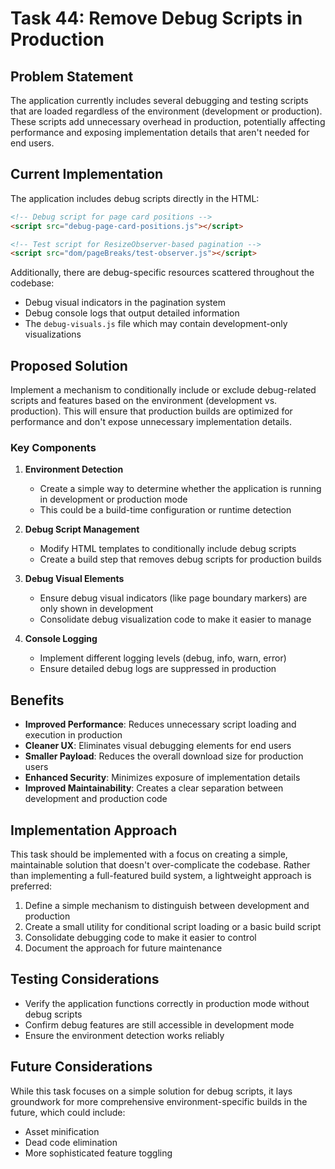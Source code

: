 # Task 44: Remove Debug Scripts in Production

## Problem Statement
The application currently includes several debugging and testing scripts that are loaded regardless of the environment (development or production). These scripts add unnecessary overhead in production, potentially affecting performance and exposing implementation details that aren't needed for end users.

## Current Implementation
The application includes debug scripts directly in the HTML:

```html
<!-- Debug script for page card positions -->
<script src="debug-page-card-positions.js"></script>

<!-- Test script for ResizeObserver-based pagination -->
<script src="dom/pageBreaks/test-observer.js"></script>
```

Additionally, there are debug-specific resources scattered throughout the codebase:
- Debug visual indicators in the pagination system
- Debug console logs that output detailed information
- The `debug-visuals.js` file which may contain development-only visualizations

## Proposed Solution
Implement a mechanism to conditionally include or exclude debug-related scripts and features based on the environment (development vs. production). This will ensure that production builds are optimized for performance and don't expose unnecessary implementation details.

### Key Components

1. **Environment Detection**
   - Create a simple way to determine whether the application is running in development or production mode
   - This could be a build-time configuration or runtime detection

2. **Debug Script Management**
   - Modify HTML templates to conditionally include debug scripts
   - Create a build step that removes debug scripts for production builds

3. **Debug Visual Elements**
   - Ensure debug visual indicators (like page boundary markers) are only shown in development
   - Consolidate debug visualization code to make it easier to manage

4. **Console Logging**
   - Implement different logging levels (debug, info, warn, error)
   - Ensure detailed debug logs are suppressed in production

## Benefits
- **Improved Performance**: Reduces unnecessary script loading and execution in production
- **Cleaner UX**: Eliminates visual debugging elements for end users
- **Smaller Payload**: Reduces the overall download size for production users
- **Enhanced Security**: Minimizes exposure of implementation details
- **Improved Maintainability**: Creates a clear separation between development and production code

## Implementation Approach
This task should be implemented with a focus on creating a simple, maintainable solution that doesn't over-complicate the codebase. Rather than implementing a full-featured build system, a lightweight approach is preferred:

1. Define a simple mechanism to distinguish between development and production
2. Create a small utility for conditional script loading or a basic build script
3. Consolidate debugging code to make it easier to control
4. Document the approach for future maintenance

## Testing Considerations
- Verify the application functions correctly in production mode without debug scripts
- Confirm debug features are still accessible in development mode
- Ensure the environment detection works reliably

## Future Considerations
While this task focuses on a simple solution for debug scripts, it lays groundwork for more comprehensive environment-specific builds in the future, which could include:
- Asset minification
- Dead code elimination
- More sophisticated feature toggling
